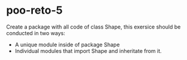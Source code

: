 # poo-reto-5
Create a package with all code of class Shape, this exersice should be conducted in two ways:
- A unique module inside of package Shape
- Individual modules that import Shape and inheritate from it.